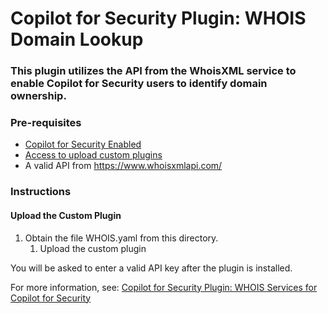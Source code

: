 # Copilot for Security Plugin: WHOIS Domain Lookup

### **This plugin utilizes the API from the WhoisXML service to enable Copilot for Security users to identify domain ownership.**

### Pre-requisites

-   [Copilot for Security Enabled](https://learn.microsoft.com/en-us/security-copilot/get-started-security-copilot#onboarding-to-microsoft-security-copilot)
-   [Access to upload custom plugins](https://learn.microsoft.com/en-us/security-copilot/manage-plugins?tabs=securitycopilotplugin#managing-custom-plugins)
-   A valid API from <https://www.whoisxmlapi.com/>

### Instructions

#### Upload the Custom Plugin

1.  Obtain the file WHOIS.yaml from this directory.
    1.  Upload the custom plugin

You will be asked to enter a valid API key after the plugin is installed.

For more information, see: [Copilot for Security Plugin: WHOIS Services for Copilot for Security](https://rodtrent.substack.com/p/plugin-whois-services-for-copilot)
